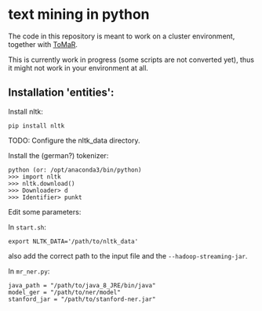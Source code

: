 # text mining in python

The code in this repository is meant to work on a cluster environment, together with [ToMaR](https://github.com/openpreserve/ToMaR).

This is currently work in progress (some scripts are not converted yet), thus it might not work in your environment at all.

## Installation 'entities':

Install nltk:

    pip install nltk
    
TODO: Configure the nltk_data directory.
    
Install the (german?) tokenizer:

    python (or: /opt/anaconda3/bin/python)
    >>> import nltk
    >>> nltk.download()
    >>> Downloader> d
    >>> Identifier> punkt
    
Edit some parameters:

In `start.sh`:

    export NLTK_DATA='/path/to/nltk_data'
    
also add the correct path to the input file and the `--hadoop-streaming-jar`.

In `mr_ner.py`:

    java_path = "/path/to/java_8_JRE/bin/java"
    model_ger = "/path/to/ner/model"
    stanford_jar = "/path/to/stanford-ner.jar"
